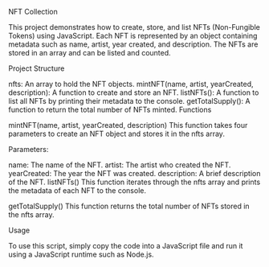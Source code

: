 NFT Collection

This project demonstrates how to create, store, and list NFTs (Non-Fungible Tokens) using JavaScript. Each NFT is represented by an object containing metadata such as name, artist, year created, and description. The NFTs are stored in an array and can be listed and counted.

Project Structure

nfts: An array to hold the NFT objects.
mintNFT(name, artist, yearCreated, description): A function to create and store an NFT.
listNFTs(): A function to list all NFTs by printing their metadata to the console.
getTotalSupply(): A function to return the total number of NFTs minted.
Functions

mintNFT(name, artist, yearCreated, description)
This function takes four parameters to create an NFT object and stores it in the nfts array.

Parameters:

name: The name of the NFT.
artist: The artist who created the NFT.
yearCreated: The year the NFT was created.
description: A brief description of the NFT.
listNFTs()
This function iterates through the nfts array and prints the metadata of each NFT to the console.

getTotalSupply()
This function returns the total number of NFTs stored in the nfts array.

Usage

To use this script, simply copy the code into a JavaScript file and run it using a JavaScript runtime such as Node.js.
